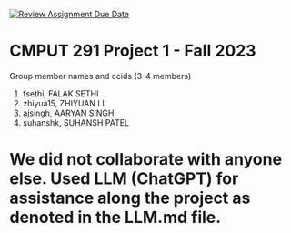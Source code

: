 [![Review Assignment Due Date](https://classroom.github.com/assets/deadline-readme-button-24ddc0f5d75046c5622901739e7c5dd533143b0c8e959d652212380cedb1ea36.svg)](https://classroom.github.com/a/1ysbDgXa)
# CMPUT 291 Project 1 - Fall 2023  

Group member names and ccids (3-4 members)  

1. fsethi, FALAK SETHI
2. zhiyua15, ZHIYUAN LI  
3. ajsingh, AARYAN SINGH
4. suhanshk, SUHANSH PATEL

# We did not collaborate with anyone else. Used LLM (ChatGPT) for assistance along the project as denoted in the LLM.md file.
